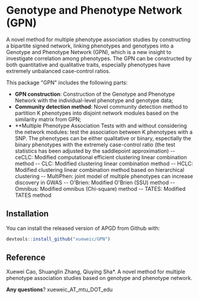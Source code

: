# Genotype and Phenotype Network (GPN)

A novel method for multiple phenotype association studies by constructing a bipartite signed network, linking phenotypes and genotypes into a Genotype and Phenotype Network (GPN), which is a new insight to investigate correlation among phenotypes. The GPN can be constructed by both quantitative and qualitative traits, especially phenotypes have extremely unbalanced case-control ratios.

This package "GPN" includes the following parts:

- **GPN construction**: Construction of the Genotype and Phenotype Network with the individual-level phenotype and genotype data;
- **Community detection method**: Novel community detection method to partition K phenotypes into disjoint network modules based on the similarity matrix from GPN;
- **Multiple Phenotype Association Tests with and without considering the network modules: test the association between K phenotypes with a SNP. The phenotypes can be either qualitative or binary, espectially the binary phenotypes with the extremely case-control ratio (the test statistics has been adjusted by the saddlepoint approximation)
-- ceCLC: Modified computational efficient clustering linear combination method
-- CLC: Modified clustering linear combination method
-- HCLC: Modified clustering linear combination method based on hierarchical clustering
-- MultiPhen: joint model of multiple phenotypes can increase discovery in GWAS
-- O'Brien: Modified O'Brien (SSU) method
-- Omnibus: Modified omnibus (Chi-square) method
-- TATES: Modified TATES method


## Installation

You can install the released version of APGD from Github with:

``` r
devtools::install_github("xueweic/GPN")
```

## Reference
Xuewei Cao, Shuanglin Zhang, Qiuying Sha*. A novel method for multiple phenotype association studies based on genotype and phenotype network.

**Any questions**? xueweic_AT_mtu_DOT_edu


